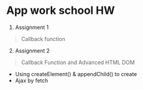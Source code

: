 # App work school HW

1. Assignment 1
> Callback function
2. Assignment 2
> Callback Function and Advanced HTML DOM
* Using createElement() & appendChild() to create
* Ajax by fetch
